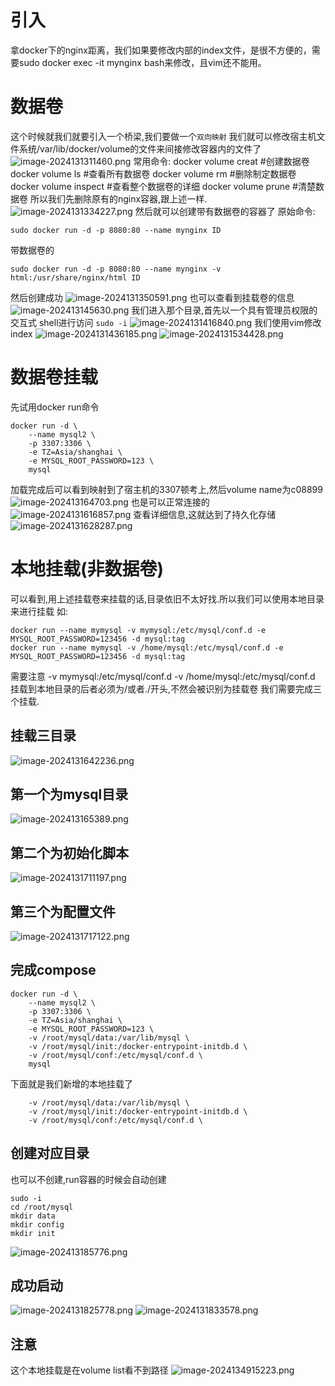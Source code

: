 # 引入
拿docker下的nginx距离，我们如果要修改内部的index文件，是很不方便的，需要sudo docker exec -it mynginx bash来修改，且vim还不能用。
# 数据卷
这个时候就我们就要引入一个桥梁,我们要做一个`双向映射`
我们就可以修改宿主机文件系统/var/lib/docker/volume的文件来间接修改容器内的文件了
![image-2024131311460.png](00_sync/00linux/Docker数据卷挂载和本地挂载/2024_1_1Docker数据卷挂载和本地挂载/image-2024131311460.png)
常用命令:
docker volume creat   #创建数据卷
docker volume ls     #查看所有数据卷
docker volume rm      #删除制定数据卷
docker volume inspect  #查看整个数据卷的详细
docker volume prune  #清楚数据卷
 所以我们先删除原有的nginx容器,跟上述一样.
![image-2024131334227.png](00_sync/00linux/Docker数据卷挂载和本地挂载/2024_1_1Docker数据卷挂载和本地挂载/image-2024131334227.png)
然后就可以创建带有数据卷的容器了
原始命令:
```
sudo docker run -d -p 8080:80 --name mynginx ID
```
带数据卷的
```
sudo docker run -d -p 8080:80 --name mynginx -v html:/usr/share/nginx/html ID
```
然后创建成功
![image-2024131350591.png](00_sync/00linux/Docker数据卷挂载和本地挂载/2024_1_1Docker数据卷挂载和本地挂载/image-2024131350591.png)
也可以查看到挂载卷的信息
![image-202413145630.png](00_sync/00linux/Docker数据卷挂载和本地挂载/2024_1_1Docker数据卷挂载和本地挂载/image-202413145630.png)
我们进入那个目录,首先以一个具有管理员权限的交互式 shell进行访问
`sudo -i`
![image-2024131416840.png](00_sync/00linux/Docker数据卷挂载和本地挂载/2024_1_1Docker数据卷挂载和本地挂载/image-2024131416840.png)
我们使用vim修改index
![image-2024131436185.png](00_sync/00linux/Docker数据卷挂载和本地挂载/2024_1_1Docker数据卷挂载和本地挂载/image-2024131436185.png)
![image-2024131534428.png](00_sync/00linux/Docker数据卷挂载和本地挂载/2024_1_1Docker数据卷挂载和本地挂载/image-2024131534428.png)
# 数据卷挂载
先试用docker run命令
```
docker run -d \
	--name mysql2 \
	-p 3307:3306 \
	-e TZ=Asia/shanghai \
	-e MYSQL_ROOT_PASSWORD=123 \
	mysql
```
加载完成后可以看到映射到了宿主机的3307顿考上,然后volume name为c08899
![image-202413164703.png](00_sync/00linux/Docker数据卷挂载和本地挂载/2024_1_1Docker数据卷挂载和本地挂载/image-202413164703.png)
也是可以正常连接的
![image-2024131616857.png](00_sync/00linux/Docker数据卷挂载和本地挂载/2024_1_1Docker数据卷挂载和本地挂载/image-2024131616857.png)
查看详细信息,这就达到了持久化存储
![image-2024131628287.png](00_sync/00linux/Docker数据卷挂载和本地挂载/2024_1_1Docker数据卷挂载和本地挂载/image-2024131628287.png)
# 本地挂载(非数据卷)
可以看到,用上述挂载卷来挂载的话,目录依旧不太好找.所以我们可以使用本地目录来进行挂载
如:
```
docker run --name mymysql -v mymysql:/etc/mysql/conf.d -e MYSQL_ROOT_PASSWORD=123456 -d mysql:tag
docker run --name mymysql -v /home/mysql:/etc/mysql/conf.d -e MYSQL_ROOT_PASSWORD=123456 -d mysql:tag
```
需要注意
-v mymysql:/etc/mysql/conf.d
-v /home/mysql:/etc/mysql/conf.d
挂载到本地目录的后者必须为/或者./开头,不然会被识别为挂载卷
我们需要完成三个挂载.
## 挂载三目录
![image-2024131642236.png](00_sync/00linux/Docker数据卷挂载和本地挂载/2024_1_1Docker数据卷挂载和本地挂载/image-2024131642236.png)
## 第一个为mysql目录
![image-202413165389.png](00_sync/00linux/Docker数据卷挂载和本地挂载/2024_1_1Docker数据卷挂载和本地挂载/image-202413165389.png)
## 第二个为初始化脚本
![image-2024131711197.png](00_sync/00linux/Docker数据卷挂载和本地挂载/2024_1_1Docker数据卷挂载和本地挂载/image-2024131711197.png)


## 第三个为配置文件
![image-2024131717122.png](00_sync/00linux/Docker数据卷挂载和本地挂载/2024_1_1Docker数据卷挂载和本地挂载/image-2024131717122.png)
## 完成compose
```
docker run -d \
	--name mysql2 \
	-p 3307:3306 \
	-e TZ=Asia/shanghai \
	-e MYSQL_ROOT_PASSWORD=123 \
	-v /root/mysql/data:/var/lib/mysql \
	-v /root/mysql/init:/docker-entrypoint-initdb.d \
	-v /root/mysql/conf:/etc/mysql/conf.d \
	mysql
```

下面就是我们新增的本地挂载了
```
	-v /root/mysql/data:/var/lib/mysql \
	-v /root/mysql/init:/docker-entrypoint-initdb.d \
	-v /root/mysql/conf:/etc/mysql/conf.d \
```
## 创建对应目录
也可以不创建,run容器的时候会自动创建
```
sudo -i
cd /root/mysql
mkdir data
mkdir config
mkdir init
```
![image-202413185776.png](00_sync/00linux/Docker数据卷挂载和本地挂载/2024_1_1Docker数据卷挂载和本地挂载/image-202413185776.png)

## 成功启动
![image-2024131825778.png](00_sync/00linux/Docker数据卷挂载和本地挂载/2024_1_1Docker数据卷挂载和本地挂载/image-2024131825778.png)
![image-2024131833578.png](00_sync/00linux/Docker数据卷挂载和本地挂载/2024_1_1Docker数据卷挂载和本地挂载/image-2024131833578.png)
## 注意
这个本地挂载是在volume list看不到路径
![image-2024134915223.png](00_sync/00linux/Docker数据卷挂载和本地挂载/2024_1_1Docker数据卷挂载和本地挂载/image-2024134915223.png)